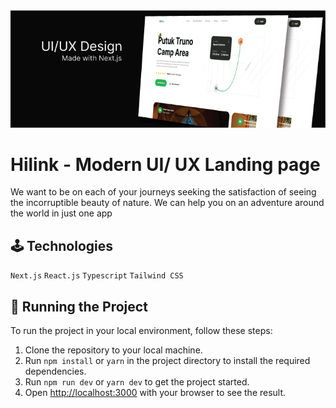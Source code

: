 <img src="/public/screenshot.png" alt="screenshot"/>

# Hilink - Modern UI/ UX Landing page

<p>We want to be on each of your journeys seeking the satisfaction of seeing the incorruptible beauty of nature. We can help you on an adventure around the world in just one app</p>

## 🕹 Technologies

`Next.js`
`React.js`
`Typescript`
`Tailwind CSS`

## 🚦 Running the Project

To run the project in your local environment, follow these steps:

1. Clone the repository to your local machine.
2. Run `npm install` or `yarn` in the project directory to install the required dependencies.
3. Run `npm run dev` or `yarn dev` to get the project started.
4. Open [http://localhost:3000](http://localhost:3000) with your browser to see the result.
